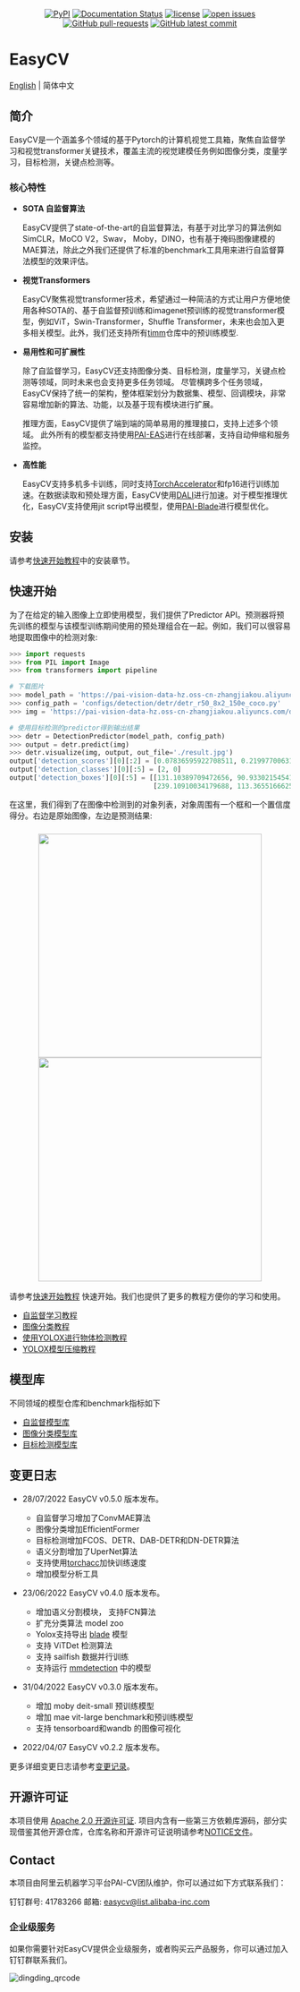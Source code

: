 
<div align="center">

[![PyPI](https://img.shields.io/pypi/v/pai-easycv)](https://pypi.org/project/pai-easycv/)
[![Documentation Status](https://readthedocs.org/projects/easy-cv/badge/?version=latest)](https://easy-cv.readthedocs.io/en/latest/)
[![license](https://img.shields.io/github/license/alibaba/EasyCV.svg)](https://github.com/open-mmlab/mmdetection/blob/master/LICENSE)
[![open issues](https://isitmaintained.com/badge/open/alibaba/EasyCV.svg)](https://github.com/alibaba/EasyCV/issues)
[![GitHub pull-requests](https://img.shields.io/github/issues-pr/alibaba/EasyCV.svg)](https://GitHub.com/alibaba/EasyCV/pull/)
[![GitHub latest commit](https://badgen.net/github/last-commit/alibaba/EasyCV)](https://GitHub.com/alibaba/EasyCV/commit/)
<!-- [![GitHub contributors](https://img.shields.io/github/contributors/alibaba/EasyCV.svg)](https://GitHub.com/alibaba/EasyCV/graphs/contributors/) -->
<!-- [![PRs Welcome](https://img.shields.io/badge/PRs-welcome-brightgreen.svg?style=flat-square)](http://makeapullrequest.com) -->


</div>


# EasyCV

[English](README.md) | 简体中文

## 简介

EasyCV是一个涵盖多个领域的基于Pytorch的计算机视觉工具箱，聚焦自监督学习和视觉transformer关键技术，覆盖主流的视觉建模任务例如图像分类，度量学习，目标检测，关键点检测等。

### 核心特性

- **SOTA 自监督算法**

  EasyCV提供了state-of-the-art的自监督算法，有基于对比学习的算法例如 SimCLR，MoCO V2，Swav， Moby，DINO，也有基于掩码图像建模的MAE算法，除此之外我们还提供了标准的benchmark工具用来进行自监督算法模型的效果评估。

- **视觉Transformers**

  EasyCV聚焦视觉transformer技术，希望通过一种简洁的方式让用户方便地使用各种SOTA的、基于自监督预训练和imagenet预训练的视觉transformer模型，例如ViT，Swin-Transformer，Shuffle Transformer，未来也会加入更多相关模型。此外，我们还支持所有[timm](https://github.com/rwightman/pytorch-image-models)仓库中的预训练模型.

- **易用性和可扩展性**

  除了自监督学习，EasyCV还支持图像分类、目标检测，度量学习，关键点检测等领域，同时未来也会支持更多任务领域。 尽管横跨多个任务领域，EasyCV保持了统一的架构，整体框架划分为数据集、模型、回调模块，非常容易增加新的算法、功能，以及基于现有模块进行扩展。

  推理方面，EasyCV提供了端到端的简单易用的推理接口，支持上述多个领域。 此外所有的模型都支持使用[PAI-EAS](https://help.aliyun.com/document_detail/113696.html)进行在线部署，支持自动伸缩和服务监控。

- **高性能**

  EasyCV支持多机多卡训练，同时支持[TorchAccelerator](https://github.com/alibaba/EasyCV/tree/master/docs/source/tutorials/torchacc.md)和fp16进行训练加速。在数据读取和预处理方面，EasyCV使用[DALI](https://github.com/NVIDIA/DALI)进行加速。对于模型推理优化，EasyCV支持使用jit script导出模型，使用[PAI-Blade](https://help.aliyun.com/document_detail/205134.html)进行模型优化。



## 安装

请参考[快速开始教程](docs/source/quick_start.md)中的安装章节。


## 快速开始

为了在给定的输入图像上立即使用模型，我们提供了Predictor API。预测器将预先训练的模型与该模型训练期间使用的预处理组合在一起。例如，我们可以很容易地提取图像中的检测对象:

``` python
>>> import requests
>>> from PIL import Image
>>> from transformers import pipeline

# 下载图片
>>> model_path = 'https://pai-vision-data-hz.oss-cn-zhangjiakou.aliyuncs.com/EasyCV/modelzoo/detection/detr/epoch_150.pth'
>>> config_path = 'configs/detection/detr/detr_r50_8x2_150e_coco.py'
>>> img = 'https://pai-vision-data-hz.oss-cn-zhangjiakou.aliyuncs.com/data/demo/demo.jpg'

# 使用目标检测的predictor得到输出结果
>>> detr = DetectionPredictor(model_path, config_path)
>>> output = detr.predict(img)
>>> detr.visualize(img, output, out_file='./result.jpg')
output['detection_scores'][0][:2] = [0.07836595922708511, 0.219977006316185]
output['detection_classes'][0][:5] = [2, 0]
output['detection_boxes'][0][:5] = [[131.10389709472656, 90.93302154541016, 148.95504760742188,101.69216918945312],
                                    [239.10910034179688, 113.36551666259766,256.0523376464844, 125.22894287109375]]

```

在这里，我们得到了在图像中检测到的对象列表，对象周围有一个框和一个置信度得分。右边是原始图像，左边是预测结果:

<h3 align="center">
    <a><img src="https://pai-vision-data-hz.oss-cn-zhangjiakou.aliyuncs.com/data/demo/demo.jpg" width="400"></a>
    <a><img src="https://pai-vision-data-hz.oss-cn-zhangjiakou.aliyuncs.com/data/demo/result.jpg" width="400"></a>
</h3>

请参考[快速开始教程](docs/source/quick_start.md) 快速开始。我们也提供了更多的教程方便你的学习和使用。

* [自监督学习教程](docs/source/tutorials/ssl.md)
* [图像分类教程](docs/source/tutorials/cls.md)
* [使用YOLOX进行物体检测教程](docs/source/tutorials/yolox.md)
* [YOLOX模型压缩教程](docs/source/tutorials/compression.md)


## 模型库

不同领域的模型仓库和benchmark指标如下

- [自监督模型库](docs/source/model_zoo_ssl.md)
- [图像分类模型库](docs/source/model_zoo_cls.md)
- [目标检测模型库](docs/source/model_zoo_det.md)


## 变更日志

* 28/07/2022 EasyCV v0.5.0 版本发布。
    * 自监督学习增加了ConvMAE算法
    * 图像分类增加EfficientFormer
    * 目标检测增加FCOS、DETR、DAB-DETR和DN-DETR算法
    * 语义分割增加了UperNet算法
    * 支持使用[torchacc](https://github.com/alibaba/EasyCV/blob/master/docs/source/tutorials/torchacc.md)加快训练速度
    * 增加模型分析工具

* 23/06/2022 EasyCV v0.4.0 版本发布。
    * 增加语义分割模块， 支持FCN算法
    * 扩充分类算法 model zoo
    * Yolox支持导出 [blade](https://help.aliyun.com/document_detail/205134.html) 模型
    * 支持 ViTDet 检测算法
    * 支持 sailfish 数据并行训练
    * 支持运行 [mmdetection](https://github.com/open-mmlab/mmdetection) 中的模型

* 31/04/2022 EasyCV v0.3.0 版本发布。
    * 增加 moby deit-small 预训练模型
    * 增加 mae vit-large benchmark和预训练模型
    * 支持 tensorboard和wandb 的图像可视化

* 2022/04/07 EasyCV v0.2.2 版本发布。

更多详细变更日志请参考[变更记录](docs/source/change_log.md)。


## 开源许可证

本项目使用 [Apache 2.0 开源许可证](LICENSE). 项目内含有一些第三方依赖库源码，部分实现借鉴其他开源仓库，仓库名称和开源许可证说明请参考[NOTICE文件](NOTICE)。


## Contact

本项目由阿里云机器学习平台PAI-CV团队维护，你可以通过如下方式联系我们：

钉钉群号: 41783266
邮箱: easycv@list.alibaba-inc.com

### 企业级服务

如果你需要针对EasyCV提供企业级服务，或者购买云产品服务，你可以通过加入钉钉群联系我们。

![dingding_qrcode](https://user-images.githubusercontent.com/4771825/165244727-b5d69628-97a6-4e2a-a23f-0c38a8d29341.jpg)
